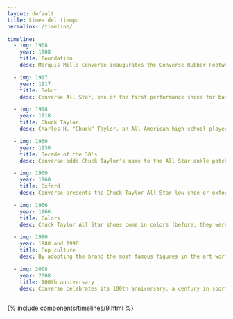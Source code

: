 ```yaml
---
layout: default
title: Linea del tiempo
permalink: /timeline/

timeline:
  - img: 1908
    year: 1908
    title: Foundation
    desc: Marquis Mills Converse inaugurates the Converse Rubber Footwear Company.

  - img: 1917
    year: 1917
    title: Debut
    desc: Converse All Star, one of the first performance shoes for basketball makes its debut.

  - img: 1918
    year: 1918
    title: Chuck Taylor
    desc: Charles H. "Chuck" Taylor, an All-American high school player who would later compete with several of the first professional teams, puts on his first pair of Converse All Star shoes.

  - img: 1930
    year: 1930
    title: Decade of the 30's
    desc: Converse adds Chuck Taylor's name to the All Star ankle patch to create what has become one of the first footwear that bears the name of a player.

  - img: 1960
    year: 1960
    title: Oxford
    desc: Converse presents the Chuck Taylor All Star low shoe or oxford shoe. The cultural revolution continues to develop youth culture and style with the Chuck Taylor All Star shoe as a main product.

  - img: 1966
    year: 1966
    title: Colors
    desc: Chuck Taylor All Star shoes come in colors (before, they were only available in black and white).

  - img: 1980
    year: 1980 and 1990
    title: Pop culture
    desc: By adopting the brand the most famous figures in the art world, and also countless bands, the Chuck Taylor All Star shoe continues its reign in pop culture.

  - img: 2008
    year: 2008
    title: 100th anniversary
    desc: Converse celebrates its 100th anniversary, a century in sports, music, fashion and pop culture, the Chuck Taylor All Star sneaker, now an enduring American icon, still being its most important product.
---
```

<script type="text/javascript">
  document.getElementsByClassName("post")[2].classList.remove("post");
</script>

{% include components/timelines/9.html %}
